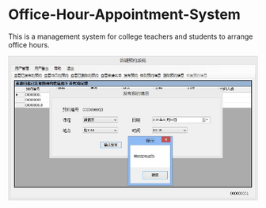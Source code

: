 # Office-Hour-Appointment-System

This is a management system for college teachers and students to arrange office hours.

![demo](demo.jpg)